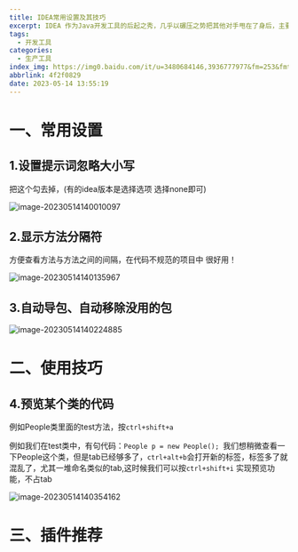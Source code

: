 ```yaml
---
title: IDEA常用设置及其技巧
excerpt: IDEA 作为Java开发工具的后起之秀，几乎以碾压之势把其他对手甩在了身后，主要原因还是归功于：好用；虽然有点重，但依旧瑕不掩瑜，内置了非常多的功能，大大提高了日常的开发效率，下面汇总了常用的使用小技巧，学会之后，让你的撸码效率直接起飞...
tags:
  - 开发工具
categories:
  - 生产工具
index_img: https://img0.baidu.com/it/u=3480684146,3936777977&fm=253&fmt=auto&app=138&f=JPEG?w=799&h=500
abbrlink: 4f2f0829
date: 2023-05-14 13:55:19
---
```


# 一、常用设置

## 1.设置提示词忽略大小写

把这个勾去掉，(有的idea版本是选择选项 选择none即可)

![image-20230514140010097](https://zibbo-blog.oss-cn-beijing.aliyuncs.com/blog/202305141400256.png)

## 2.显示方法分隔符
方便查看方法与方法之间的间隔，在代码不规范的项目中 很好用！

![image-20230514140135967](https://zibbo-blog.oss-cn-beijing.aliyuncs.com/blog/202305141401097.png)

## 3.自动导包、自动移除没用的包

![image-20230514140224885](https://zibbo-blog.oss-cn-beijing.aliyuncs.com/blog/202305141402385.png)

# 二、使用技巧

## 4.预览某个类的代码

例如People类里面的test方法，按`ctrl+shift+a`

例如我们在test类中，有句代码：`People p = new People(); `我们想稍微查看一下People这个类，但是tab已经够多了，`ctrl+alt+b`会打开新的标签，标签多了就混乱了，尤其一堆命名类似的tab,这时候我们可以按`ctrl+shift+i` 实现预览功能，不占tab

![image-20230514140354162](https://zibbo-blog.oss-cn-beijing.aliyuncs.com/blog/202305141403416.png)

# 三、插件推荐